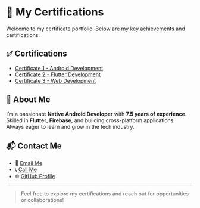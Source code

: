 # 📜 My Certifications

Welcome to my certificate portfolio. Below are my key achievements and certifications:

## ✅ Certifications
- [Certificate 1 - Android Development](Certificate1.pdf)
- [Certificate 2 - Flutter Development](Certificate2.pdf)
- [Certificate 3 - Web Development](Certificate3.pdf)

## 💼 About Me
I’m a passionate **Native Android Developer** with **7.5 years of experience**. Skilled in **Flutter**, **Firebase**, and building cross-platform applications. Always eager to learn and grow in the tech industry.

## 📬 Contact Me
- 📧 [Email Me](mailto:shailesh2771993@gmail.com)
- 📞 [Call Me](tel:8920964465)
- 🌐 [GitHub Profile](https://github.com/Sunny963)

---

> Feel free to explore my certifications and reach out for opportunities or collaborations!
